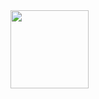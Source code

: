 <style>

p:first-of-type {
	margin-top: 0 !important;
	margin-bottom: 24px !important;
}

</style>
<div id="plotdb"></div>
<div id="plotdb-link" style="text-align: center;"><a href="https://plotdb.io/v/chart/14619" target="_blank"><img src="https://plotdb.com/assets/img/poweredby-long.png" width="125px" style="display: block; margin: 0;"/></a></p>
<script src="https://plotdb.com/js/pack/view.js"></script>
<script src="https://plotdb.com/lib/showdown/1.5.0/index.min.js"></script>
<script src="https://plotdb.com/lib/d3/3.5.12/index.min.js"></script>
<script>

plotdb.load(14619, function(chart) {
	chart.attach(document.getElementById("plotdb"), {});
});

</script>
